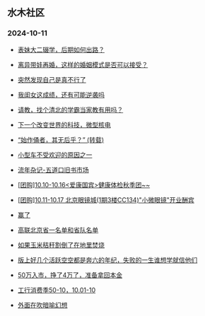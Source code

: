 ## 水木社区 
### 2024-10-11

+ [表妹大二辍学，后期如何出路？](https://www.newsmth.net/nForum/article/QingJiao/890903)

+ [离异带娃再婚，这样的婚姻模式是否可以接受？](https://www.newsmth.net/nForum/article/Liyidaiwa/11022)

+ [突然发现自己是真不行了](https://www.newsmth.net/nForum/article/FamilyLife/1766875796)

+ [我闺女这成绩，还有可能逆袭吗](https://www.newsmth.net/nForum/article/ChildEducation/2444914)

+ [请教，找个清北的学霸当家教有用吗？](https://www.newsmth.net/nForum/article/PreUnivEdu/214044)

+ [下一个改变世界的科技，微型核电](https://www.newsmth.net/nForum/article/GreenAuto/1687065)

+ [“始作俑者，其无后乎？” (转载)](https://www.newsmth.net/nForum/article/Reader/743303)

+ [小型车不受欢迎的原因之一](https://www.newsmth.net/nForum/article/AutoWorld/1944929891)

+ [流年杂记-五道口旧书市场](https://www.newsmth.net/nForum/article/Memory/119534)

+ [[团购]10.10-10.16<爱康国宾>健康体检秋季团~~](https://www.newsmth.net/nForum/article/ADAgent_TG/1326753)

+ [[团购]10.11-10.17 北京眼镜城(1期3楼CC134)"小微眼镜"开业酬宾](https://www.newsmth.net/nForum/article/ADAgent_TG/1326807)

+ [赢了](https://www.newsmth.net/nForum/article/Pingpang/15510)

+ [高联北京省一名单和省队名单](https://www.newsmth.net/nForum/article/PreUnivEdu/214085)

+ [如果玉米秸秆割倒了在地里焚烧](https://www.newsmth.net/nForum/article/Geography/599845)

+ [版上好几个活跃空空都是奔六的年纪，失败的一生谁想学就信他们](https://www.newsmth.net/nForum/article/OurEstate/3110543)

+ [50万入市，挣了4万了，准备拿回本金](https://www.newsmth.net/nForum/article/Stock/10943436)

+ [工行消费季50-10，10.01-10](https://www.newsmth.net/nForum/article/CouponsLife/4505060)

+ [外面在吹暗喻幻想](https://www.newsmth.net/nForum/article/TVGame/554854)


